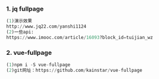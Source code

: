 ### 1. jq fullpage
``` python
(1)演示效果
http://www.jq22.com/yanshi1124
(2)一些api:
https://www.imooc.com/article/16093?block_id=tuijian_wz
```
### 2. vue-fullpage 
``` python
(1)npm i -S vue-fullpage
(2)git网址：https://github.com/kainstar/vue-fullpage
```
